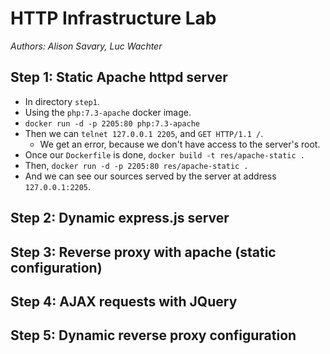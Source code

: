 # HTTP Infrastructure Lab

_Authors: Alison Savary, Luc Wachter_

## Step 1: Static Apache httpd server

- In directory `step1`.
- Using the `php:7.3-apache` docker image.
- `docker run -d -p 2205:80 php:7.3-apache`
- Then we can `telnet 127.0.0.1 2205`, and `GET HTTP/1.1 /`.
  - We get an error, because we don't have access to the server's root.
- Once our `Dockerfile` is done, `docker build -t res/apache-static .`
- Then, `docker run -d -p 2205:80 res/apache-static .`
- And we can see our sources served by the server at address `127.0.0.1:2205`.

## Step 2: Dynamic express.js server

## Step 3: Reverse proxy with apache (static configuration)

## Step 4: AJAX requests with JQuery

## Step 5: Dynamic reverse proxy configuration
